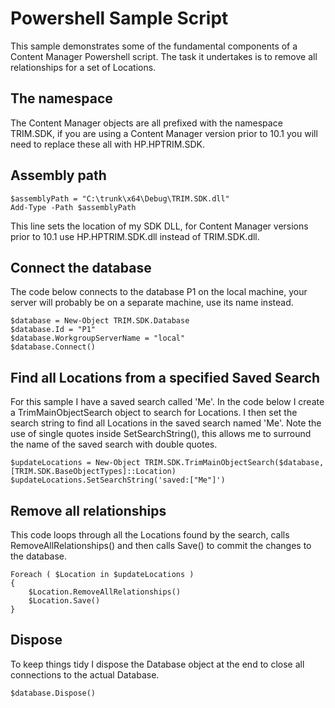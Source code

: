 # Powershell Sample Script
This sample demonstrates some of the fundamental components of a Content Manager Powershell script. The task it undertakes is to remove all relationships for a set of Locations.

## The namespace
The Content Manager objects are all prefixed with the namespace TRIM.SDK, if you are using a Content Manager version prior to 10.1 you will need to replace these all with HP.HPTRIM.SDK.

## Assembly path

```
$assemblyPath = "C:\trunk\x64\Debug\TRIM.SDK.dll"
Add-Type -Path $assemblyPath
```

This line sets the location of my SDK DLL, for Content Manager versions prior to 10.1 use HP.HPTRIM.SDK.dll instead of TRIM.SDK.dll.

## Connect the database
The code below connects to the database P1 on the local machine, your server will probably be on a separate machine, use its name instead.

```
$database = New-Object TRIM.SDK.Database
$database.Id = "P1"
$database.WorkgroupServerName = "local"
$database.Connect()
```

## Find all Locations from a specified Saved Search
For this sample I have a saved search called 'Me'.  In the code below I create a TrimMainObjectSearch object to search for Locations.  I then set the search string to find all Locations in the saved search named 'Me'. Note the use of single quotes inside SetSearchString(), this allows me to surround the name of the saved search with double quotes.

```
$updateLocations = New-Object TRIM.SDK.TrimMainObjectSearch($database, [TRIM.SDK.BaseObjectTypes]::Location)
$updateLocations.SetSearchString('saved:["Me"]')
```

## Remove all relationships
This code loops through all the Locations found by the search, calls RemoveAllRelationships() and then calls Save() to commit the changes to the database.


```
Foreach ( $Location in $updateLocations ) 
{
    $Location.RemoveAllRelationships()
    $Location.Save()
}
```

## Dispose
To keep things tidy I dispose the Database object at the end to close all connections to the actual Database.
```
$database.Dispose()
```